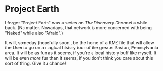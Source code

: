 # Project Earth

I forgot "Project Earth" was a series on _The Discovery Channel_ a while back. (No matter. Nowadays, that network is more concerned with being "Naked" while also "Afraid".)

It will, someday (hopefully soon), be the home of a KMZ file that will allow the User to go on a magical history tour of the greater Easton, Pennsylvania area. It will be as fun as it seems, if you're a local history buff like myself. It will be even *more* fun than it seems, if you don't think you care about this sort of thing. Give it a chance!
